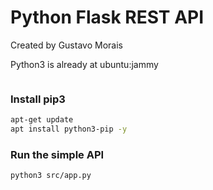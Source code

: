 # Python Flask REST API

Created by Gustavo Morais

Python3 is already at ubuntu:jammy

```sh
```
### Install pip3
```sh
apt-get update
apt install python3-pip -y
```
### Run the simple API
```sh
python3 src/app.py
```


